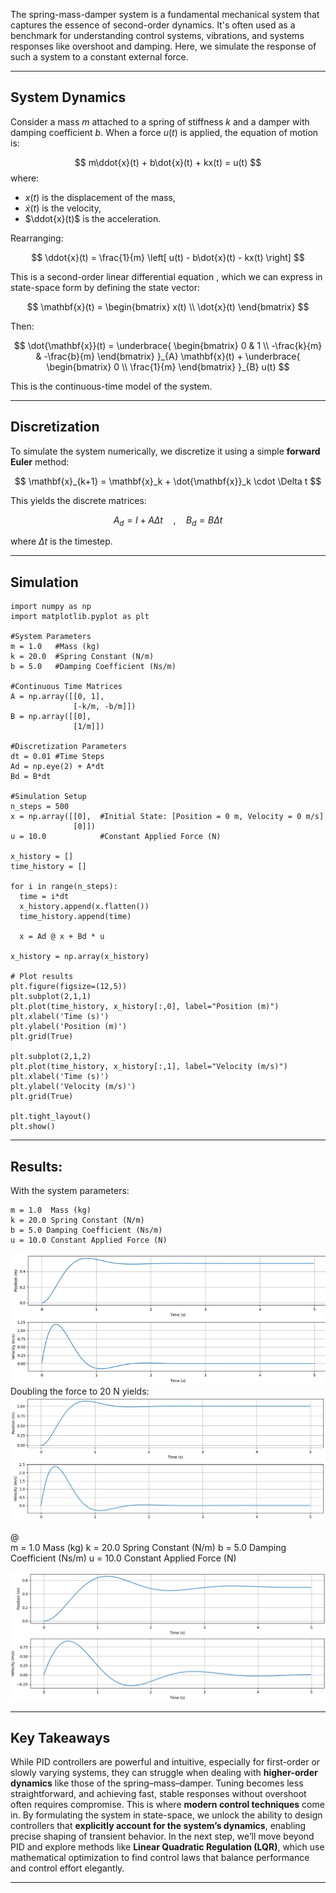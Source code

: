 The spring-mass-damper system is a fundamental mechanical system that captures the essence of second-order dynamics. It's often used as a benchmark for understanding control systems, vibrations, and systems responses like overshoot and damping. Here, we simulate the response of such a system to a constant external force.

---
## System Dynamics

Consider a mass $m$ attached to a spring of stiffness $k$ and a damper with damping coefficient $b$. When a force $u(t)$ is applied, the equation of motion is:

$$
m\ddot{x}(t) + b\dot{x}(t) + kx(t) = u(t)
$$
where:
- ${x}(t)$ is the displacement of the mass,
- $\dot{x}(t)$ is the velocity,
- $\ddot{x}(t)$ is the acceleration.

Rearranging:

$$
\ddot{x}(t) = \frac{1}{m} \left[ u(t) - b\dot{x}(t) - kx(t) \right]
$$

This is a second-order linear differential equation , which we can express in state-space form by defining the state vector:

$$
\mathbf{x}(t) =
\begin{bmatrix}
x(t) \\
\dot{x}(t)
\end{bmatrix}
$$

Then:

$$
\dot{\mathbf{x}}(t) =
\underbrace{
\begin{bmatrix}
0 & 1 \\
-\frac{k}{m} & -\frac{b}{m}
\end{bmatrix}
}_{A}
\mathbf{x}(t)
+
\underbrace{
\begin{bmatrix}
0 \\
\frac{1}{m}
\end{bmatrix}
}_{B}
u(t)
$$

This is the continuous-time model of the system.

---
## Discretization

To simulate the system numerically, we discretize it using a simple **forward Euler** method:

$$
\mathbf{x}_{k+1} = \mathbf{x}_k + \dot{\mathbf{x}}_k \cdot \Delta t
$$

This yields the discrete matrices:

$$
A_d = I + A \Delta t \quad,\quad B_d = B \Delta t
$$

where $\Delta t$ is the timestep.

---
## Simulation

```
import numpy as np
import matplotlib.pyplot as plt

#System Parameters
m = 1.0   #Mass (kg)
k = 20.0  #Spring Constant (N/m)
b = 5.0   #Damping Coefficient (Ns/m)

#Continuous Time Matrices
A = np.array([[0, 1],
              [-k/m, -b/m]])
B = np.array([[0],
              [1/m]])

#Discretization Parameters
dt = 0.01 #Time Steps
Ad = np.eye(2) + A*dt
Bd = B*dt

#Simulation Setup
n_steps = 500
x = np.array([[0],  #Initial State: [Position = 0 m, Velocity = 0 m/s]
              [0]])
u = 10.0            #Constant Applied Force (N)

x_history = []
time_history = []

for i in range(n_steps):
  time = i*dt
  x_history.append(x.flatten())
  time_history.append(time)

  x = Ad @ x + Bd * u

x_history = np.array(x_history)

# Plot results
plt.figure(figsize=(12,5))
plt.subplot(2,1,1)
plt.plot(time_history, x_history[:,0], label="Position (m)")
plt.xlabel('Time (s)')
plt.ylabel('Position (m)')
plt.grid(True)

plt.subplot(2,1,2)
plt.plot(time_history, x_history[:,1], label="Velocity (m/s)")
plt.xlabel('Time (s)')
plt.ylabel('Velocity (m/s)')
plt.grid(True)

plt.tight_layout()
plt.show()
```

---
## Results:

With the system parameters:

	m = 1.0  Mass (kg)
	k = 20.0 Spring Constant (N/m)
	b = 5.0 Damping Coefficient (Ns/m)
	u = 10.0 Constant Applied Force (N)

![Image](Assets/15.png)
Doubling the force to 20 N yields:
![Image](Assets/16.png)

@ 	 
	m = 1.0  Mass (kg)
	k = 20.0 Spring Constant (N/m)
	b = 5.0 Damping Coefficient (Ns/m)
	u = 10.0 Constant Applied Force (N)

![Image](Assets/17.png)

---
## Key Takeaways

While PID controllers are powerful and intuitive, especially for first-order or slowly varying systems, they can struggle when dealing with **higher-order dynamics** like those of the spring–mass–damper. Tuning becomes less straightforward, and achieving fast, stable responses without overshoot often requires compromise. This is where **modern control techniques** come in. By formulating the system in state-space, we unlock the ability to design controllers that **explicitly account for the system’s dynamics**, enabling precise shaping of transient behavior. In the next step, we’ll move beyond PID and explore methods like **Linear Quadratic Regulation (LQR)**, which use mathematical optimization to find control laws that balance performance and control effort elegantly.

---
